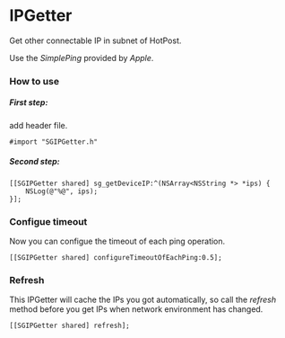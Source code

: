 # IPGetter
Get other connectable IP in subnet of HotPost.

Use the *SimplePing* provided by *Apple*.

### How to use

##### First step:

add header file.

```objc
#import "SGIPGetter.h"
```

##### Second step:

```objc
[[SGIPGetter shared] sg_getDeviceIP:^(NSArray<NSString *> *ips) {
    NSLog(@"%@", ips);
}];
```

### Configue timeout

Now you can configue the timeout of each ping operation.

```objc
[[SGIPGetter shared] configureTimeoutOfEachPing:0.5];
```

### Refresh

This IPGetter will cache the IPs you got automatically, so call the *refresh* method before you get IPs when network environment has changed.

```objc
[[SGIPGetter shared] refresh];
```